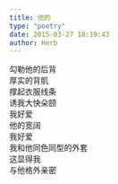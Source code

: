 ```yaml
---  
title: 他的  
type: "poetry"  
date: 2015-03-27 18:19:43  
author: Herb  
---  
```

勾勒他的后背  
厚实的背肌  
撑起衣服线条  
诱我大快朵颐  
我好爱  
他的宽阔  
我好爱  
我和他同色同型的外套  
这显得我  
与他格外亲密